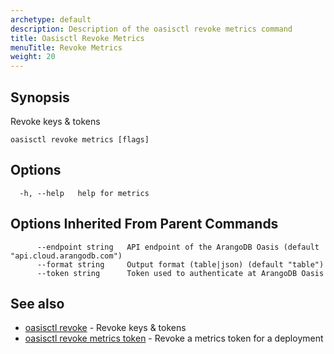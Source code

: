 ```yaml
---
archetype: default
description: Description of the oasisctl revoke metrics command
title: Oasisctl Revoke Metrics
menuTitle: Revoke Metrics
weight: 20
---
```

## Synopsis
Revoke keys & tokens

```
oasisctl revoke metrics [flags]
```

## Options
```
  -h, --help   help for metrics
```

## Options Inherited From Parent Commands
```
      --endpoint string   API endpoint of the ArangoDB Oasis (default "api.cloud.arangodb.com")
      --format string     Output format (table|json) (default "table")
      --token string      Token used to authenticate at ArangoDB Oasis
```

## See also
* [oasisctl revoke](_index.md)	 - Revoke keys & tokens
* [oasisctl revoke metrics token](revoke-metrics-token.md)	 - Revoke a metrics token for a deployment

